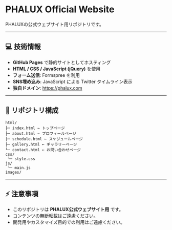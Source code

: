 # PHALUX Official Website

PHALUXの公式ウェブサイト用リポジトリです。

---

## 💻 技術情報

- **GitHub Pages** で静的サイトとしてホスティング  
- **HTML / CSS / JavaScript (jQuery)** を使用  
- **フォーム送信**: Formspree を利用  
- **SNS埋め込み**: JavaScript による Twitter タイムライン表示  
- **独自ドメイン**: https://phalux.com

---

## 📂 リポジトリ構成

```
html/
├─ index.html ← トップページ
├─ about.html ← プロフィールページ
├─ schedule.html ← スケジュールページ
├─ gallery.html ← ギャラリーページ
└─ contact.html ← お問い合わせページ
css/
 └─ style.css
js/
 └─ main.js
images/
```
---

## ⚡ 注意事項

- このリポジトリは **PHALUX公式ウェブサイト用** です。  
- コンテンツの無断転載はご遠慮ください。  
- 開発用やカスタマイズ目的での利用はご遠慮ください。
